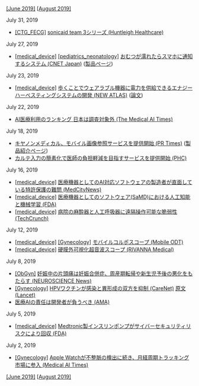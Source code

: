[\[June 2019\]](1906.md) [[August 2019\]](1908.md)

July 31, 2019
* [\[CTG_FECG\]](CTG_FECG.md) [sonicaid team 3シリーズ (Huntleigh Healthcare)](https://www.huntleigh.healthcare/store/obstetric-monitoring/sonicaid-fetal-monitoring/fetal-monitors/sonicaid-team-3-series)

July 27, 2019
* [\[medical_device\]](medical_device.md) [\[pediatrics_neonatology\]](pediatrics_neonatology.md) [おむつが濡れたらスマホに通知するシステム (CNET Japan)](https://japan.cnet.com/article/35140225/) ([製品ページ](https://www.pampers.com/en-us/lumi))

July 23, 2019
* [\[medical_device\]](medical_device.md) [歩くことでウェアラブル機器に電力を供給できるエナジーハーべスティングシステムの開発 (NEW ATLAS)](https://newatlas.com/knee-motion-energy-harvesting/60634/) ([論文](https://aip.scitation.org/doi/abs/10.1063/1.5098962))

July 22, 2019
* [AI医療利用のランキング 日本は調査対象外 (The Medical AI Times)](https://aitimes.media/2019/07/22/3242/)

July 18, 2019
* [キヤノンメディカル、モバイル画像参照サービスを提供開始 (PR Times)](https://prtimes.jp/main/html/rd/p/000000500.000013943.html) ([製品紹介ページ](https://cweb.canon.jp/mipl/lineup/mobile-image/index.html))
* [カルテ入力の簡素化で医師の負担軽減を目指すサービスを提供開始 (PHC)](https://www.phchd.com/jp/news/2019/0712)

July 16, 2019
* [\[medical_device\]](medical_device.md) [医療機器としてのAI対応ソフトウェアの製造者が直面している特許保護の難問 (MedCityNews)](https://medcitynews.com/2019/06/patent-protection-and-ai-and-medical-devices/)  
* [\[medical_device\]](medical_device.md) [医療機器としてのソフトウェア(SaMD)における人工知能と機械学習 (FDA)](https://www.fda.gov/medical-devices/digital-health/software-medical-device-samd)  
* [\[medical_device\]](medical_device.md) [病院の麻酔器と人工呼吸器に遠隔操作可能な脆弱性 (TechCrunch)](https://jp.techcrunch.com/2019/07/10/2019-07-09-flaws-anesthesia-respiratory-devices-tampering/)

July 12, 2019
* [\[medical_device\]](medical_device.md) [\[Gynecology\]](Gynecology.md) [モバイルコルポスコープ (Mobile ODT)](https://www.mobileodt.com/products/eva-colpo/)  
* [\[medical_device\]](medical_device.md) [硬膜外可視化超音波スコープ (RIVANNA Medical)](https://rivannamedical.com/accuro/)

July 8, 2019
* [\[ObGyn\]](ObGyn.md) [妊娠中の片頭痛は妊娠合併症、周産期転帰や新生児予後の悪化をもたらす (NEUROSCIENCE News)](https://neurosciencenews.com/migraine-pregnancy-14341/)  
* [\[Gynecology\]](Gynecology.md) [HPVワクチンが感染と異形成の双方を抑制 (CareNet)](https://www.carenet.com/news/journal/carenet/48301) [原文(Lancet)](https://www.thelancet.com/journals/lancet/article/PIIS0140-6736(19)30298-3/fulltext)  
* [医療AIの責任は開発者が負うべき (AMA)](https://www.ama-assn.org/press-center/press-releases/ama-put-augmented-intelligence-practice-medicine?13570)

July 5, 2019
* [\[medical_device\]](medical_device.md) [Medtronic製インスリンポンプがサイバーセキュリティリスクにより回収 (FDA)](https://www.fda.gov/news-events/press-announcements/fda-warns-patients-and-health-care-providers-about-potential-cybersecurity-concerns-certain)

July 2, 2019
* [\[Gynecology\]](Gynecology.md) [Apple Watchが不整脈の検出に続き、月経周期トラッキング市場に参入 (Medical AI Times)](https://aitimes.media/2019/06/26/3027/?13570)

[\[June 2019\]](1906.md) [[August 2019\]](1908.md)
